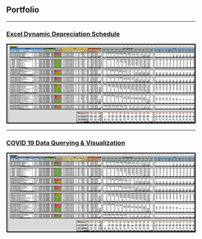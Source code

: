 ## Portfolio

---

### [Excel Dynamic Depreciation Schedule](/Dynamic_Depreciation_Schedule)

<img src="images/Dynamic Depreciation Schedule.PNG?raw=true"/>

---

### [COVID 19 Data Querying & Visualization](/COVID_19)

<img src="images/Dynamic Depreciation Schedule.PNG?raw=true"/>
